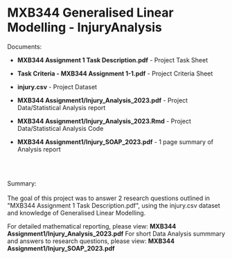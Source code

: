# MXB344 Generalised Linear Modelling - InjuryAnalysis

Documents:
- **MXB344 Assignment 1 Task Description.pdf** - Project Task Sheet
- **Task Criteria - MXB344 Assignment 1-1.pdf** - Project Criteria Sheet
- **injury.csv** - Project Dataset

- **MXB344 Assignment1/Injury_Analysis_2023.pdf** - Project Data/Statistical Analysis report
- **MXB344 Assignment1/Injury_Analysis_2023.Rmd** - Project Data/Statistical Analysis Code
- **MXB344 Assignment1/Injury_SOAP_2023.pdf** - 1 page summary of Analysis report

<br></br>

Summary:<br></br>
The goal of this project was to answer 2 research questions outlined in "MXB344 Assignment 1 Task Description.pdf", using the injury.csv dataset and knowledge of Generalised Linear Modelling.

For detailed mathematical reporting, please view: **MXB344 Assignment1/Injury_Analysis_2023.pdf**
For short Data Analysis summmary and answers to research questions, please view: **MXB344 Assignment1/Injury_SOAP_2023.pdf**

